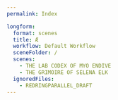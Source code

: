 ```yaml
---
permalink: Index

longform:
  format: scenes
  title: Æ
  workflow: Default Workflow
  sceneFolder: /
  scenes:
    - THE LAB CODEX OF MYO ENDIVE
    - THE GRIMOIRE OF SELENA ELK
  ignoredFiles:
    - REDRINGPARALLEL_DRAFT
---
```

